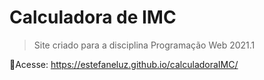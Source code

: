# Calculadora de IMC 
> Site criado para a disciplina Programação Web 2021.1 

🔗Acesse: https://estefaneluz.github.io/calculadoraIMC/
